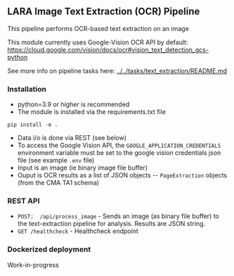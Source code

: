 
## LARA Image Text Extraction (OCR) Pipeline

This pipeline performs OCR-based text extraction on an image

This module currently uses Google-Vision OCR API by default:
https://cloud.google.com/vision/docs/ocr#vision_text_detection_gcs-python

See more info on pipeline tasks here: [../../tasks/text_extraction/README.md](../../tasks/text_extraction/README.md)

### Installation

* python=3.9 or higher is recommended
* The module is installed via the requirements.txt file
```
pip install -e .
```
* Data i/o is done via REST (see below)
* To access the Google Vision API, the `GOOGLE_APPLICATION_CREDENTIALS` environment variable must be set to the google vision credentials json file (see example `.env` file)
* Input is an image (ie binary image file buffer)
* Ouput is OCR results as a list of JSON objects --  `PageExtraction` objects (from the CMA TA1 schema)

### REST API
* ```POST:  /api/process_image``` - Sends an image (as binary file buffer) to the text-extraction pipeline for analysis. Results are JSON string.
* ```GET /healthcheck``` - Healthcheck endpoint

### Dockerized deployment
Work-in-progress

